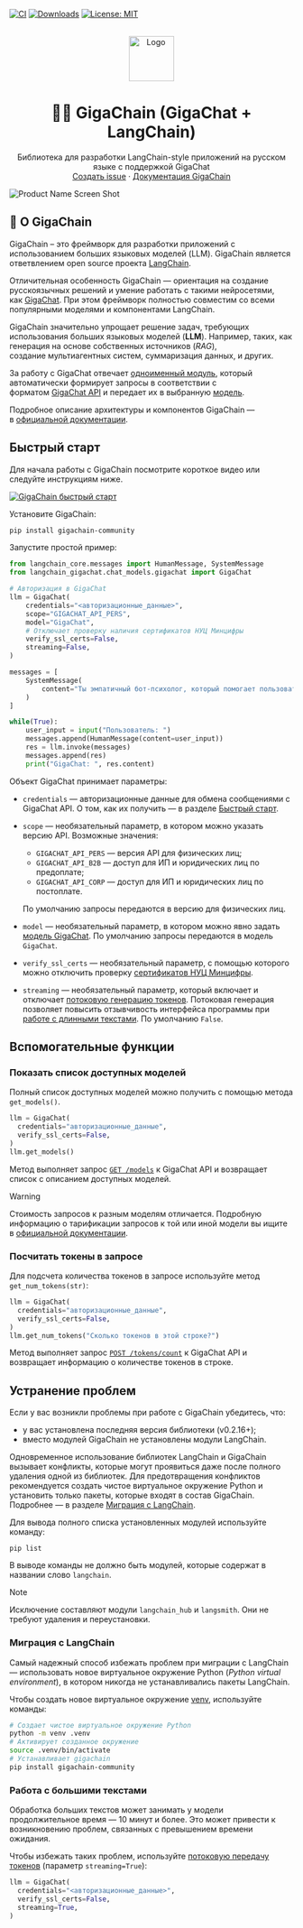 [![CI](https://github.com//ai-forever/gigachain/actions/workflows/check_diffs.yml/badge.svg)](https://github.com//ai-forever/gigachain/actions/workflows/check_diffs.yml)
[![Downloads](https://static.pepy.tech/badge/gigachain/month)](https://pepy.tech/project/gigachain)
[![License: MIT](https://img.shields.io/badge/License-MIT-yellow.svg)](https://opensource.org/licenses/MIT)

<br />
<div align="center">

  <a href="https://github.com/ai-forever/gigachain">
    <img src="docs/static/img/logo.png" alt="Logo" width="80" height="80">
  </a>

  <h1 align="center">🦜️🔗 GigaChain (GigaChat + LangChain)</h1>

  <p align="center">
    Библиотека для разработки LangChain-style приложений на русском языке с поддержкой GigaChat
    <br />
    <a href="https://github.com/ai-forever/gigachain/issues">Создать issue</a>
    ·
    <a href="https://developers.sber.ru/docs/ru/gigachat/sdk/overview">Документация GigaChain</a>
  </p>
</div>


![Product Name Screen Shot](/docs/static/img/logo-with-backgroung.png)

## 🤔 О GigaChain

GigaChain – это фреймворк для разработки приложений с использованием больших языковых моделей (LLM).
GigaChain является ответвлением open source проекта [LangChain](https://github.com/langchain-ai/langchain).

Отличительная особенность GigaChain — ориентация на создание русскоязычных решений и умение работать с такими нейросетями, как [GigaChat](https://giga.chat/). При этом фреймворк полностью совместим со всеми популярными моделями и компонентами LangChain.

GigaChain значительно упрощает решение задач, требующих использования больших языковых моделей (**LLM**). Например, таких, как генерация на основе собственных источников (*RAG*), создание мультиагентных систем, суммаризация данных, и других.

За работу с GigaChat отвечает [одноименный модуль](https://github.com/ai-forever/gigachat), который автоматически формирует запросы в соответствии с форматом [GigaChat API](https://developers.sber.ru/docs/ru/gigachat/api/overview) и передает их в выбранную [модель](https://developers.sber.ru/docs/ru/gigachat/models).

Подробное описание архитектуры и компонентов GigaChain — в [официальной документации](https://developers.sber.ru/docs/ru/gigachain/concepts/overview).

## Быстрый старт

Для начала работы с GigaChain посмотрите короткое видео или следуйте инструкциям ниже.

[![GigaChain быстрый старт](https://img.youtube.com/vi/HAg-GFKl1rc/maxresdefault.jpg)](https://www.youtube.com/watch?v=HAg-GFKl1rc)

Установите GigaChain:

```sh
pip install gigachain-community
```

Запустите простой пример:

```py
from langchain_core.messages import HumanMessage, SystemMessage
from langchain_gigachat.chat_models.gigachat import GigaChat

# Авторизация в GigaChat
llm = GigaChat(
    credentials="<авторизационные_данные>",
    scope="GIGACHAT_API_PERS",
    model="GigaChat",
    # Отключает проверку наличия сертификатов НУЦ Минцифры
    verify_ssl_certs=False,
    streaming=False,
)

messages = [
    SystemMessage(
        content="Ты эмпатичный бот-психолог, который помогает пользователю решить его проблемы."
    )
]

while(True):
    user_input = input("Пользователь: ")
    messages.append(HumanMessage(content=user_input))
    res = llm.invoke(messages)
    messages.append(res)
    print("GigaChat: ", res.content)
```

Объект GigaChat принимает параметры:

* `credentials` — авторизационные данные для обмена сообщениями с GigaChat API. О том, как их получить — в разделе [Быстрый старт](https://developers.sber.ru/docs/ru/gigachat/individuals-quickstart).
* `scope` — необязательный параметр, в котором можно указать версию API. Возможные значения:
  
  * `GIGACHAT_API_PERS` — версия API для физических лиц;
  * `GIGACHAT_API_B2B` — доступ для ИП и юридических лиц по предоплате;
  * `GIGACHAT_API_CORP` — доступ для ИП и юридических лиц по постоплате.

  По умолчанию запросы передаются в версию для физических лиц.

* `model` — необязательный параметр, в котором можно явно задать [модель GigaChat](https://developers.sber.ru/docs/ru/gigachat/models). По умолчанию запросы передаются в модель `GigaChat`.
* `verify_ssl_certs` — необязательный параметр, с помощью которого можно отключить проверку [сертификатов НУЦ Минцифры](/https://developers.sber.ru/docs/ru/gigachat/certificates).
* `streaming` — необязательный параметр, который включает и отключает [потоковую генерацию токенов](https://developers.sber.ru/docs/ru/gigachat/api/response-token-streaming). Потоковая генерация позволяет повысить отзывчивость интерфейса программы при [работе с длинными текстами](#Работа-с-большими-текстами). По умолчанию `False`.

## Вспомогательные функции

### Показать список доступных моделей

Полный список доступных моделей можно получить с помощью метода `get_models()`.

```py
llm = GigaChat(
  credentials="авторизационные_данные",
  verify_ssl_certs=False,
)
llm.get_models() 
```

Метод выполняет запрос [`GET /models`](https://developers.sber.ru/docs/ru/gigachat/api/reference/rest/get-models) к GigaChat API и возвращает список с описанием доступных моделей.


> [!WARNING]
> Стоимость запросов к разным моделям отличается. Подробную информацию о тарификации запросов к той или иной модели вы ищите в [официальной документации](https://developers.sber.ru/docs/ru/gigachat/api/tariffs).

### Посчитать токены в запросе

Для подсчета количества токенов в запросе используйте метод `get_num_tokens(str)`:

```py
llm = GigaChat(
  credentials="авторизационные_данные",
  verify_ssl_certs=False,
)
llm.get_num_tokens("Сколько токенов в этой строке?")
```

Метод выполняет запрос [`POST /tokens/count`](https://developers.sber.ru/docs/ru/gigachat/api/reference/rest/post-tokens-count) к GigaChat API и возвращает информацию о количестве токенов в строке.

## Устранение проблем

Если у вас возникли проблемы при работе с GigaChain убедитесь, что:

- у вас установлена последняя версия библиотеки (v0.2.16+);
- вместо модулей GigaChain не установлены модули LangChain.

Одновременное использование библиотек LangChain и GigaChain вызывает конфликты, которые могут проявиться даже после полного удаления одной из библиотек.
Для предотвращения конфликтов рекомендуется создать чистое виртуальное окружение Python и установить только пакеты, которые входят в состав GigaChain.
Подробнее — в разделе [Миграция с LangChain](#Миграция-с-LangChain).

Для вывода полного списка установленных модулей используйте команду:

```shell
pip list
```

В выводе команды не должно быть модулей, которые содержат в названии слово `langchain`.

> [!NOTE]
> Исключение составляют модули `langchain_hub` и `langsmith`. Они не требуют удаления и переустановки.

### Миграция с LangChain

Самый надежный способ избежать проблем при миграции с LangChain — использовать новое виртуальное окружение Python (*Python virtual environment*), в котором никогда не устанавливались пакеты LangChain.

Чтобы создать новое виртуальное окружение [venv](https://docs.python.org/3/library/venv.html), используйте команды:

```sh
# Создает чистое виртуальное окружение Python
python -m venv .venv
# Активирует созданное окружение
source .venv/bin/activate
# Устанавливает gigachain
pip install gigachain-community
```

### Работа с большими текстами

Обработка больших текстов может занимать у модели продолжительное время — 10 минут и более.
Это может привести к возникновению проблем, связанных с превышением времени ожидания.

Чтобы избежать таких проблем, используйте [потоковую передачу токенов](https://developers.sber.ru/docs/ru/gigachat/api/response-token-streaming) (параметр `streaming=True`):

```py
llm = GigaChat(
  credentials="<авторизационные_данные>",
  verify_ssl_certs=False,
  streaming=True,
)
```